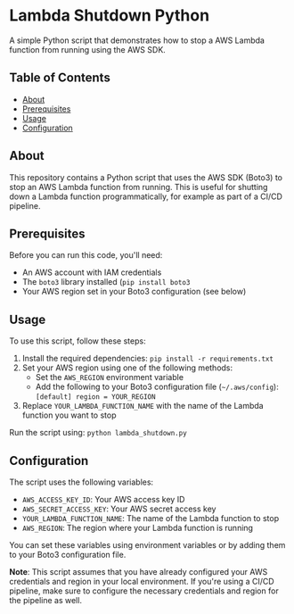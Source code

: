 Lambda Shutdown Python
==========================

A simple Python script that demonstrates how to stop a AWS Lambda function from running using the AWS SDK.

Table of Contents
-----------------

* [About](#about)
* [Prerequisites](#prerequisites)
* [Usage](#usage)
* [Configuration](#configuration)

## About

This repository contains a Python script that uses the AWS SDK (Boto3) to stop an AWS Lambda function from running. This is useful for shutting down a Lambda function programmatically, for example as part of a CI/CD pipeline.

## Prerequisites

Before you can run this code, you'll need:

* An AWS account with IAM credentials
* The `boto3` library installed (`pip install boto3`
* Your AWS region set in your Boto3 configuration (see below)

## Usage

To use this script, follow these steps:

1. Install the required dependencies: `pip install -r requirements.txt`
2. Set your AWS region using one of the following methods:
    * Set the `AWS_REGION` environment variable
    * Add the following to your Boto3 configuration file (`~/.aws/config`): `[default]
region = YOUR_REGION`
3. Replace `YOUR_LAMBDA_FUNCTION_NAME` with the name of the Lambda function you want to stop

Run the script using: `python lambda_shutdown.py`

## Configuration

The script uses the following variables:

* `AWS_ACCESS_KEY_ID`: Your AWS access key ID
* `AWS_SECRET_ACCESS_KEY`: Your AWS secret access key
* `YOUR_LAMBDA_FUNCTION_NAME`: The name of the Lambda function to stop
* `AWS_REGION`: The region where your Lambda function is running

You can set these variables using environment variables or by adding them to your Boto3 configuration file.

**Note**: This script assumes that you have already configured your AWS credentials and region in your local environment. If you're using a CI/CD pipeline, make sure to configure the necessary credentials and region for the pipeline as well.